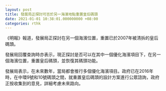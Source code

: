 ```yaml
---
layout: post
title: 發展局正探討可否於另一海濱地點重置皇后碼頭
date: 2021-01-01 10:38:01.000000000 +08:00
categories: rthk
---
```


《明報》報道，發展局正探討在另一個海濱位置，重置已於2007年被清拆的皇后碼頭。

發展局回覆查詢時亦表示，現正探討是否可以在其中一個優化海濱項目下，在另一個海濱位置，重置皇后碼頭，並恢復其碼頭功能。

發展局表示，在未來數年，當局都會推行多個優化海濱項目。政府已在2016年時，在中環9號和10號碼頭之間，就重置皇后碼頭的設計方案進行公眾諮詢，政府正按收集到的意見，詳細考慮未來路向。
